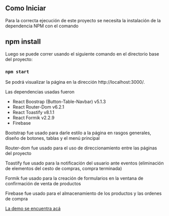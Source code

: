 ## Como Iniciar

Para la correcta ejecución de este proyecto se necesita la instalación de la dependencia NPM con el comando 

## npm install

Luego se puede correr usando el siguiente comando en el directorio base del proyecto:

### `npm start`

Se podrá visualizar la página en la dirección http://localhost:3000/. 

Las dependencias usadas fueron 

* React Boostrap (Button-Table-Navbar) v5.1.3
* React Router-Dom v6.2.1
* React Toastify v8.1.1
* React Formik v2.2.9
* Firebase

Bootstrap fue usado para darle estilo a la página en rasgos generales, diseño de botones, tablas y el menú principal

Router-dom fue usado para el uso de direccionamiento entre las páginas del proyecto

Toastify fue usado para la notificación del usuario ante eventos (eliminación de elementos del cesto de compras, compra terminada)

Formik fue usado para la creación de formularios en la ventana de confirmación de venta de productos

Firebase fue usado para el almacenamiento de los productos y las ordenes de compra


[La demo se encuentra acá](https://bellacos-store.netlify.app/)
